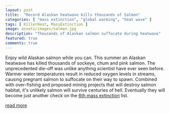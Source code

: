 ```yaml
---
layout: post
title:  "Record Alaskan heatwave kills thousands of Salmon"
categories: [ "mass extinction", "global warming", "heat wave" ]
tags: [ KillerHeat, MassExtinction ]
image: assets/images/salmon.jpg
description: "Thousands of Alaskan salmon suffocate during heatwave"
featured: true
comments: true
---
```


Enjoy wild Alaskan salmon while you can. This summer an Alaskan heatwave has killed thousands of sockeye, chum and pink salmon. The unprecedented die-off was unlike anything scientist have ever seen before. Warmer water temperatures result in reduced oxygen levels in streams, causing pregnant salmon to suffocate on their way to spawn. Combined with over-fishing and proposed mining projects that will destroy salmon habitat, it's unlikely salmon will survive centuries of hell. Eventually they will become just another check on the [6th mass extinction](https://en.wikipedia.org/wiki/Holocene_extinction) list. 

[read more](https://www.cnn.com/2019/08/16/us/alaska-salmon-hot-water-trnd/index.html)

